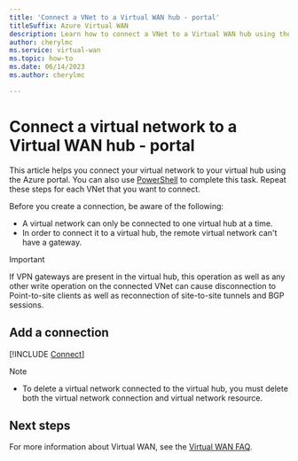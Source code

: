 ```yaml
---
title: 'Connect a VNet to a Virtual WAN hub - portal'
titleSuffix: Azure Virtual WAN
description: Learn how to connect a VNet to a Virtual WAN hub using the portal.
author: cherylmc
ms.service: virtual-wan
ms.topic: how-to
ms.date: 06/14/2023
ms.author: cherylmc

---
```

# Connect a virtual network to a Virtual WAN hub - portal

This article helps you connect your virtual network to your virtual hub using the Azure portal. You can also use [PowerShell](howto-connect-vnet-hub-powershell.md) to complete this task. Repeat these steps for each VNet that you want to connect.

Before you create a connection, be aware of the following:

* A virtual network can only be connected to one virtual hub at a time.
* In order to connect it to a virtual hub, the remote virtual network can't have a gateway.

> [!IMPORTANT]
> If VPN gateways are present in the virtual hub, this operation as well as any other write operation on the connected VNet can cause disconnection to Point-to-site clients as well as reconnection of site-to-site tunnels and BGP sessions.

## Add a connection

[!INCLUDE [Connect](../../includes/virtual-wan-connect-vnet-hub-include.md)]

> [!NOTE]
>
> * To delete a virtual network connected to the virtual hub, you must delete both the virtual network connection and virtual network resource. 

## Next steps

For more information about Virtual WAN, see the [Virtual WAN FAQ](virtual-wan-faq.md).
